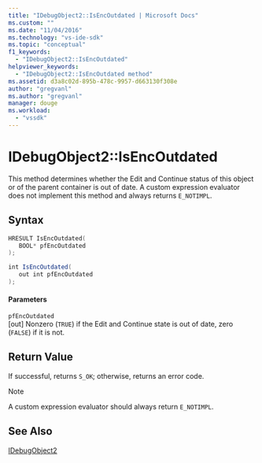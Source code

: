 ```yaml
---
title: "IDebugObject2::IsEncOutdated | Microsoft Docs"
ms.custom: ""
ms.date: "11/04/2016"
ms.technology: "vs-ide-sdk"
ms.topic: "conceptual"
f1_keywords: 
  - "IDebugObject2::IsEncOutdated"
helpviewer_keywords: 
  - "IDebugObject2::IsEncOutdated method"
ms.assetid: d3a8c02d-895b-478c-9957-d663130f308e
author: "gregvanl"
ms.author: "gregvanl"
manager: douge
ms.workload: 
  - "vssdk"
---
```

# IDebugObject2::IsEncOutdated
This method determines whether the Edit and Continue status of this object or of the parent container is out of date. A custom expression evaluator does not implement this method and always returns `E_NOTIMPL`.  
  
## Syntax  
  
```cpp  
HRESULT IsEncOutdated(  
   BOOL* pfEncOutdated  
);  
```  
  
```csharp  
int IsEncOutdated(  
   out int pfEncOutdated  
);  
```  
  
#### Parameters  
 `pfEncOutdated`  
 [out] Nonzero (`TRUE`) if the Edit and Continue state is out of date, zero (`FALSE`) if it is not.  
  
## Return Value  
 If successful, returns `S_OK`; otherwise, returns an error code.  
  
> [!NOTE]
>  A custom expression evaluator should always return `E_NOTIMPL`.  
  
## See Also  
 [IDebugObject2](../../../extensibility/debugger/reference/idebugobject2.md)